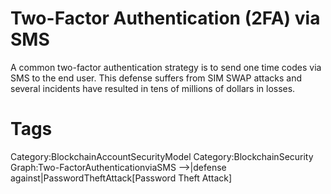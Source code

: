 # Two-Factor Authentication (2FA) via SMS

A common two-factor authentication strategy is to send one time codes via SMS to the end user. This defense suffers from SIM SWAP attacks and several incidents have resulted in tens of millions of dollars in losses.

# Tags

Category:BlockchainAccountSecurityModel
Category:BlockchainSecurity
Graph:Two-FactorAuthenticationviaSMS -->|defense against|PasswordTheftAttack[Password Theft Attack]
